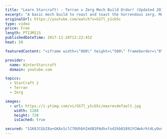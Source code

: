 ```yaml
---
title: "Learn Starcraft! - Terran v Zerg Mech Build Order! (Updated 2018)"
excerpt: "A basic mech build to roast and toast the horrendous zerg. Meant for lower level players looking for some direction! -- Watch live at https://www.twitch.tv/wintergaming"
originalUrl: https://youtube.com/watch?v=GS7l_y1cbSc
type: video
price: Free
length: PT13M11S
publishedDateTime: 2017-11-20T12:22:45Z
heat: 50

featuredContent: "<iframe width=\"800\" height=\"500\" frameborder=\"0\" src=\"https://www.youtube.com/embed/GS7l_y1cbSc\" allow=\"accelerometer; autoplay; encrypted-media; gyroscope; picture-in-picture\" allowfullscreen></iframe>"

provider:
  name: WinterStarcraft
  domain: youtube.com

topics:
  - StarCraft 2
  - Terran
  - Zerg

images:
  - url: https://i.ytimg.com/vi/GS7l_y1cbSc/maxresdefault.jpg
    width: 1280
    height: 720
    isCached: true

secured: "S1K8JCGbI8a+GKAxSclC7OUhbhImXB1PAdhxfod1hb01891YCWwkrht4Lu9vmstJNRSogreLhwD/qwiGp2T+bDef3I5/a+2bKeG0fyeOQoigP0xbE67dmx5jvf9PlPvQWlN6tK5YiUKh1bv4BdlVIgvjYEuKBg81sKOl9P+iHR/vR8IDL1bOqME+/NO9Sj9zdqJFWJcKxHCu9xvrwi/Jrzt7difH7p+k/6Ou8OFJAf030zzafkSDnJez8YHisjWZkXx5IOARIvTuTzL8QRHNnCoEBUNbfbJaFfgdKKmBr7lwHf1boSjYph7a2YydwPpOSNqB6hMaldEFovCN7G8BAPVsBuOCP+7FUEpOyAsw5boEhyoiTuGflfeahr6oB7lCMbVej3zf1hEg2Qym1B5q+NnZLeDrFcxcScQJoDOP+/U=;iiZXn0wwBnnhUARQBkUxmg=="
---
```


